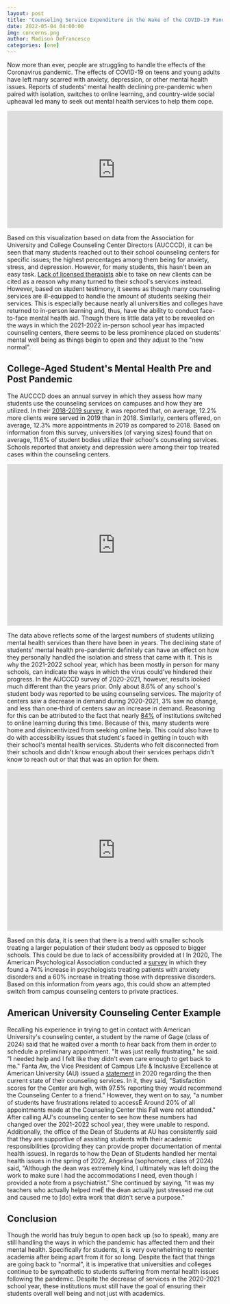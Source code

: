 ```yaml
---
layout: post
title: "Counseling Service Expenditure in the Wake of the COVID-19 Pandemic: Reporting numbers fall, but that's not the whole story"
date: 2022-05-04 04:00:00
img: concerns.png
author: Madison DeFrancesco 
categories: [one]
---
```


Now more than ever, people are struggling to handle the effects of the Coronavirus pandemic. The effects of COVID-19 on teens and young adults have left many scarred with anxiety, depression, or other mental health issues.
Reports of students' mental health declining pre-pandemic when paired with isolation, switches to online learning, and country-wide social upheaval led many to seek out mental health services to help them cope.

<iframe title="Mean Percentage of Students' Expressed Specific Concerns" aria-label="Dot Plot" id="datawrapper-chart-wlI62" src="https://datawrapper.dwcdn.net/wlI62/1/" scrolling="no" frameborder="0" style="width: 0; min-width: 100% !important; border: none;" height="273"></iframe><script type="text/javascript">!function(){"use strict";window.addEventListener("message",(function(e){if(void 0!==e.data["datawrapper-height"]){var t=document.querySelectorAll("iframe");for(var a in e.data["datawrapper-height"])for(var r=0;r<t.length;r++){if(t[r].contentWindow===e.source)t[r].style.height=e.data["datawrapper-height"][a]+"px"}}}))}();
</script>

Based on this visualization based on data from the Association for University and College Counseling Center Directors (AUCCCD), it can be seen that many students reached out to their school counseling centers for specific issues; the highest percentages among them being for anxiety, stress, and depression. However, for many students, this hasn't been an easy task.
[Lack of licensed therapists](https://www.apa.org/news/press/releases/2020/11/anxiety-depression-treatment) able to take on new clients can be cited as a reason why many turned to their school's services instead. 
However, based on student testimony, it seems as though many counseling services are ill-equipped to handle the amount of students seeking their services. This is especially because nearly all universities and colleges have returned to in-person learning and, thus, have the ability to conduct face-to-face mental health aid. 
Though there is little data yet to be revealed on the ways in which the 2021-2022 in-person school year has impacted counseling centers, there seems to be less prominence placed on students' mental well being as things begin to open and they adjust to the "new normal". 

## College-Aged Student's Mental Health Pre and Post Pandemic
The AUCCCD does an annual survey in which they assess how many students use the counseling services on campuses and how they are utilized. In their [2018-2019 survey](https://www.aucccd.org/assets/documents/Survey/2019%20AUCCCD%20Survey-2020-05-31-PUBLIC.pdf), it was reported that, on average, 12.2% more clients were served in 2019 than in 2018. Similarly, centers offered, on average, 12.3% more appointments in 2019 as compared to 2018.
Based on information from this survey, universities (of varying sizes) found that on average, 11.6% of student bodies utilize their school's counseling services. Schools reported that anxiety and depression were among their top treated cases within the counseling centers. 

<iframe title="Percent of Students Served by Counseling Centers, 2018-2019 " aria-label="Bar Chart" id="datawrapper-chart-nZOv1" src="https://datawrapper.dwcdn.net/nZOv1/1/" scrolling="no" frameborder="0" style="width: 0; min-width: 100% !important; border: none;" height="377"></iframe><script type="text/javascript">!function(){"use strict";window.addEventListener("message",(function(e){if(void 0!==e.data["datawrapper-height"]){var t=document.querySelectorAll("iframe");for(var a in e.data["datawrapper-height"])for(var r=0;r<t.length;r++){if(t[r].contentWindow===e.source)t[r].style.height=e.data["datawrapper-height"][a]+"px"}}}))}();
</script>

The data above reflects some of the largest numbers of students utilizing mental health services than there have been in years. The declining state of students' mental health pre-pandemic definitely can have an effect on how they personally handled the isolation and stress that came with it. This is why the 2021-2022 school year, which has been mostly in person for many schools, can indicate the ways in which the virus could've hindered their progress. 
In the AUCCCD survey of 2020-2021, however, results looked much different than the years prior. Only about 8.6% of any school's student body was reported to be using counseling services. 
The majority of centers saw a decrease in demand during 2020-2021, 3% saw no change, and less than one-third of centers saw an increase in demand. Reasoning for this can be attributed to the fact that nearly [84%](https://nces.ed.gov/whatsnew/press_releases/06_16_2021.asp) of institutions switched to online learning during this time. Because of this, many students were home and disincentivized from seeking online help. 
This could also have to do with accessibility issues that student's faced in getting in touch with their school's mental health services. Students who felt disconnected from their schools and didn't know enough about their services perhaps didn't know to reach out or that that was an option for them.

<iframe title="Percent of Students Served by Counseling Centers,        2020-2021" aria-label="Bar Chart" id="datawrapper-chart-Js1TL" src="https://datawrapper.dwcdn.net/Js1TL/1/" scrolling="no" frameborder="0" style="width: 0; min-width: 100% !important; border: none;" height="377"></iframe><script type="text/javascript">!function(){"use strict";window.addEventListener("message",(function(e){if(void 0!==e.data["datawrapper-height"]){var t=document.querySelectorAll("iframe");for(var a in e.data["datawrapper-height"])for(var r=0;r<t.length;r++){if(t[r].contentWindow===e.source)t[r].style.height=e.data["datawrapper-height"][a]+"px"}}}))}();
</script>

Based on this data, it is seen that there is a trend with smaller schools treating a larger population of their student body as opposed to bigger schools. This could be due to lack of accessibility provided at l
In 2020, The American Psychological Association conducted a [survey](https://www.apa.org/news/press/releases/2020/11/telehealth-survey-summary.pdf) in which they found a 74% increase in psychologists treating patients with anxiety disorders and a 60% increase in treating those with depressive disorders. Based on this information from years ago, this could show an attempted switch from campus counseling centers to private practices.

## American University Counseling Center Example
Recalling his experience in trying to get in contact with American University's counseling center, a student by the name of Gage (class of 2024) said that he waited over a month to hear back from them in order to schedule a preliminary appointment. "It was just really frustrating," he said. "I needed help and I felt like they didn't even care enough to get back to me." 
Fanta Aw, the Vice President of Campus Life & Inclusive Excellence at American University (AU) issued a [statement](https://www.american.edu/ocl/s2020-mental-health.cfm) in 2020 regarding the then current state of their counseling services. In it, they said, "Satisfaction scores for the Center are high, with 97.5% reporting they would recommend the Counseling Center to a friend." However, they went on to say, "a number of students have frustrations related to accessÉ Around 20% of all appointments made at the Counseling Center this Fall were not attended." 
After calling AU's counseling center to see how these numbers had changed over the 2021-2022 school year, they were unable to respond. 
Additionally, the office of the Dean of Students at AU has consistently said that they are supportive of assisting students with their academic responsibilities (providing they can provide proper documentation of mental health issues). In regards to how the Dean of Students handled her mental health issues in the spring of 2022, Angelina (sophomore, class of 2024) said, "Although the dean was extremely kind, I ultimately was left doing the work to make sure I had the accommodations I need, even though I provided a note from a psychiatrist." She continued by saying, "It was my teachers who actually helped meÉ the dean actually just stressed me out and caused me to [do] extra work that didn't serve a purpose."

## Conclusion
Though the world has truly begun to open back up (so to speak), many are still handling the ways in which the pandemic has affected them and their mental health. Specifically for students, it is very overwhelming to reenter academia after being apart from it for so long. Despite the fact that things are going back to "normal", it is imperative that universities and colleges continue to be sympathetic to students suffering from mental health issues following the pandemic. Despite the decrease of services in the 2020-2021 school year, these institutions must still have the goal of ensuring their students overall well being and not just with academics. 
 


